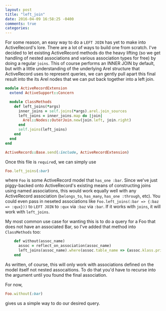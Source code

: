 ```yaml
---
layout: post
title: "left_join"
date: 2016-04-09 16:58:25 -0400
comments: true
categories: 
---
```


For some reason, an easy way to do a `LEFT JOIN` has yet to make into ActiveRecord's lore. There are a lot of ways to build one from scratch. I've decided to let existing ActiveRecord methods do the heavy lifting (so we get handling of nested associations and various association types for free) by doing a regular `joins`. This of course performs an INNER JOIN by default, but with a little understanding of the underlying Arel structure that ActiveRecord uses to represent queries, we can gently pull apart this final result into the its Arel nodes that we can put back together into a left join.

```ruby active_record_extension.rb
module ActiveRecordExtension
  extend ActiveSupport::Concern

  module ClassMethods
    def left_joins(*args)
      inner_joins = self.joins(*args).arel.join_sources
      left_joins = inner_joins.map do |join|
        Arel::Nodes::OuterJoin.new(join.left, join.right)
      end
      self.joins(left_joins)
    end
  end
end

ActiveRecord::Base.send(:include, ActiveRecordExtension)
```

Once this file is `require`d, we can simply use

```ruby
Foo.left_joins(:bar)
```

where `Foo` is some ActiveRecord model that `has_one :bar`. Since we've just piggy-backed onto ActiveRecord's existing means of constructing joins using named associations, this would work equally well with any ActiveRecord association (`belongs_to`, `has_many`, `has_one :through`, etc). You  could even pass in neseted associations like `Foo.left_joins(:bar => {:baz => :qux}))` to `LEFT JOIN` to `:qux` via `:baz` via `:bar`. If it works with `joins`, it will work with `left_joins`.

My most common use case for wanting this is to do a query for a Foo that does not have an associated Bar, so I've added that method into `ClassMethods` too:

```ruby
    def without(assoc_name)
      assoc = reflect_on_association(assoc_name)
      left_joins(assoc_name).where(assoc.table_name => {assoc.klass.primary_key => nil})
    end
```

As written, of course, this will only work with associations defined on the model itself not nested assocaitions. To do that you'd have to recurse into the argument until you found the final association.

For now,

```ruby
Foo.without(:bar)
```

gives us a simple way to do our desired query.